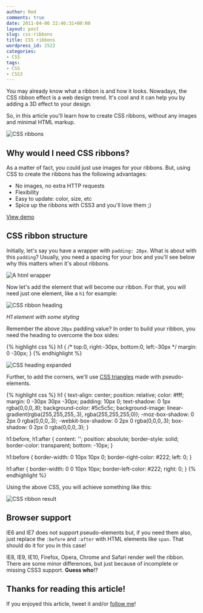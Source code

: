 ```yaml
---
author: Red
comments: true
date: 2011-04-06 22:46:31+00:00
layout: post
slug: css-ribbons
title: CSS ribbons
wordpress_id: 2522
categories:
- CSS
tags:
- CSS
- CSS3
---
```


You may already know what a ribbon is and how it looks. Nowadays, the CSS ribbon effect is a web design trend. It's cool and it can help you by adding a 3D effect to your design. 

So, in this article you'll learn how to create CSS ribbons, without any images and minimal HTML markup.

![CSS ribbons](http://www.red-team-design.com/wp-content/uploads/2011/04/css-ribbons.png)

<!-- more -->

## Why would I need CSS ribbons?

As a matter of fact, you could just use images for your ribbons. But, using CSS to create the ribbons has the following advantages:
	
  * No images, no extra HTTP requests        
  * Flexibility        
  * Easy to update: color, size, etc        
  * Spice up the ribbons with CSS3 and you'll love them ;)

[View demo](http://www.red-team-design.com/wp-content/uploads/2011/04/css-ribbons-demo.html)

## CSS ribbon structure

Initially, let's say you have a wrapper with `padding: 20px`. What is about with this `padding`? Usually, you need a spacing for your box and you'll see below why this matters when it's about ribbons.

![A html wrapper](http://www.red-team-design.com/wp-content/uploads/2011/04/wrapper.png)

Now let's add the element that will become our ribbon. For that, you will need just one element, like a `h1` for example:

![CSS ribbon heading](http://www.red-team-design.com/wp-content/uploads/2011/04/heading.png)

_H1 element with some styling_

Remember the above `20px` padding value? In order to build your ribbon, you need the heading to overcome the box sides:    

{% highlight css %}
h1 {
    /* top:0, right:-30px, bottom:0, left:-30px */
    margin: 0 -30px; 
}
{% endhighlight %}

![CSS heading expanded](http://www.red-team-design.com/wp-content/uploads/2011/04/heading-expanded.png)

Further, to add the corners, we'll use [CSS triangles](http://www.red-team-design.com/css3-dropdown-menu) made with  pseudo-elements.
    
{% highlight css %}
h1 {
    text-align: center;
    position: relative;
    color: #fff;    
    margin: 0 -30px 30px -30px;
    padding: 10px 0; 
    text-shadow: 0 1px rgba(0,0,0,.8);
    background-color: #5c5c5c;
    background-image:  linear-gradient(rgba(255,255,255,.3), rgba(255,255,255,0));
    -moz-box-shadow: 0 2px 0 rgba(0,0,0,.3);
    -webkit-box-shadow: 0 2px 0 rgba(0,0,0,.3);
    box-shadow: 0 2px 0 rgba(0,0,0,.3);
}

h1:before, 
h1:after {
    content: '';
    position: absolute;
    border-style: solid;
    border-color: transparent;
    bottom: -10px;
}

h1:before {
    border-width: 0 10px 10px 0;
    border-right-color: #222;
    left: 0;
}

h1:after {
    border-width: 0 0 10px 10px;
    border-left-color: #222;
    right: 0;
}
{% endhighlight %}

Using the above CSS, you will achieve something like this:

![CSS ribbon result](http://www.red-team-design.com/wp-content/uploads/2011/04/ribbon-result.png)

## Browser support

IE6 and IE7 does not support pseudo-elements but, if you need them also, just replace the `:before` and `:after` with HTML elements like `span`. That should do it for you in this case!

IE8, IE9, IE10, Firefox, Opera, Chrome and Safari render well the ribbon. There are some minor differences, but just because of incomplete or missing CSS3 support. **Guess who**!?

## Thanks for reading this article!

If you enjoyed this article, tweet it and/or [follow me](http://twitter.com/catalinred)!